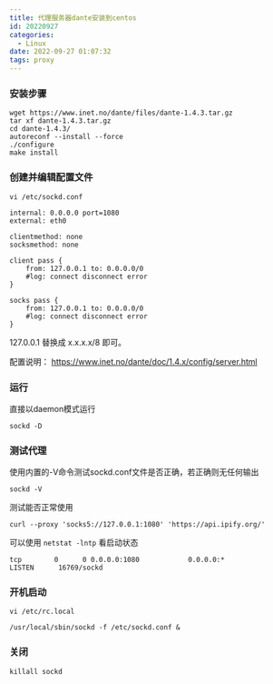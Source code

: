 ```yaml
---
title: 代理服务器dante安装到centos
id: 20220927
categories:
  - Linux
date: 2022-09-27 01:07:32
tags: proxy
---
```


### 安装步骤

```
wget https://www.inet.no/dante/files/dante-1.4.3.tar.gz
tar xf dante-1.4.3.tar.gz
cd dante-1.4.3/
autoreconf --install --force
./configure
make install
```

### 创建并编辑配置文件

`vi /etc/sockd.conf`

```
internal: 0.0.0.0 port=1080
external: eth0

clientmethod: none
socksmethod: none

client pass {
    from: 127.0.0.1 to: 0.0.0.0/0
    #log: connect disconnect error
}

socks pass {
    from: 127.0.0.1 to: 0.0.0.0/0
    #log: connect disconnect error
}
```

127.0.0.1 替换成 x.x.x.x/8 即可。

配置说明： https://www.inet.no/dante/doc/1.4.x/config/server.html

### 运行

直接以daemon模式运行
```
sockd -D
```


### 测试代理

使用内置的-V命令测试sockd.conf文件是否正确，若正确则无任何输出

```
sockd -V
```

测试能否正常使用

```
curl --proxy 'socks5://127.0.0.1:1080' 'https://api.ipify.org/'
```

可以使用 `netstat -lntp` 看启动状态
```
tcp        0      0 0.0.0.0:1080            0.0.0.0:*               LISTEN      16769/sockd
```

### 开机启动

`vi /etc/rc.local`

```
/usr/local/sbin/sockd -f /etc/sockd.conf &
```

### 关闭

`killall sockd`